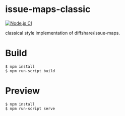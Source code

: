 # issue-maps-classic

[![Node.js CI](https://github.com/cat-in-136/issue-maps-classic/workflows/Node.js%20CI/badge.svg)](https://github.com/cat-in-136/issue-maps-classic/actions)

classical style implementation of diffshare/issue-maps.

# Build
```
$ npm install
$ npm run-script build
```

# Preview
```
$ npm install
$ npm run-script serve
```
